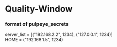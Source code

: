 # Quality-Window
### format of pulpeye_secrets  
server_list = [("192.168.2.2", 1234), ("127.0.0.1", 1234)]  
HOME = ("192.168.1.5", 1234)
